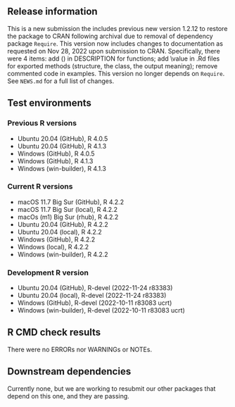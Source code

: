 ## Release information

This is a new submission the includes previous new version 1.2.12 to restore the package to CRAN following archival due to removal of dependency package `Require`. This version now includes changes to documentation as requested on Nov 28, 2022 upon submission to CRAN. Specifically, there were 4 items: add () in DESCRIPTION for functions; add \value in .Rd files for exported methods (structure, the class, the output meaning); remove commented code in examples. 
This version no longer depends on `Require`.
See `NEWS.md` for a full list of changes.

## Test environments

### Previous R versions
* Ubuntu 20.04                 (GitHub), R 4.0.5
* Ubuntu 20.04                 (GitHub), R 4.1.3
* Windows                      (GitHub), R 4.0.5
* Windows                      (GitHub), R 4.1.3
* Windows                 (win-builder), R 4.1.3

### Current R versions
* macOS 11.7 Big Sur           (GitHub), R 4.2.2
* macOS 11.7 Big Sur            (local), R 4.2.2
* macOs (m1) Big Sur             (rhub), R 4.2.2
* Ubuntu 20.04                 (GitHub), R 4.2.2
* Ubuntu 20.04                  (local), R 4.2.2
* Windows                      (GitHub), R 4.2.2
* Windows                       (local), R 4.2.2
* Windows                 (win-builder), R 4.2.2

### Development R version
* Ubuntu 20.04                 (GitHub), R-devel (2022-11-24 r83383)
* Ubuntu 20.04                  (local), R-devel (2022-11-24 r83383)
* Windows                      (GitHub), R-devel (2022-10-11 r83083 ucrt)
* Windows                 (win-builder), R-devel (2022-10-11 r83083 ucrt)

## R CMD check results

There were no ERRORs nor WARNINGs or NOTEs.

## Downstream dependencies

Currently none, but we are working to resubmit our other packages that depend on this one, and they are passing.
